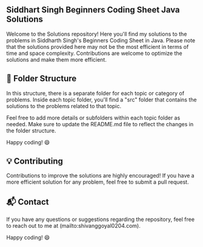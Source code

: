 ## Siddhart Singh Beginners Coding Sheet Java Solutions

Welcome to the Solutions repository! Here you'll find my solutions to the problems in Siddharth Singh's Beginners Coding Sheet in Java. Please note that the solutions provided here may not be the most efficient in terms of time and space complexity. Contributions are welcome to optimize the solutions and make them more efficient.

## 📁 Folder Structure

In this structure, there is a separate folder for each topic or category of problems. Inside each topic folder, you'll find a "src" folder that contains the solutions to the problems related to that topic.

Feel free to add more details or subfolders within each topic folder as needed. Make sure to update the README.md file to reflect the changes in the folder structure.

Happy coding! 😄


## 💡 Contributing

Contributions to improve the solutions are highly encouraged! If you have a more efficient solution for any problem, feel free to submit a pull request.

## 📬 Contact

If you have any questions or suggestions regarding the repository, feel free to reach out to me at (mailto:shivanggoyal0204.com).

Happy coding! 😄

